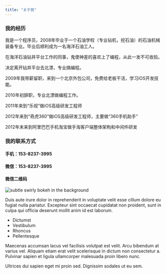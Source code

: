 ```yaml
---
title: "关于我"
---
```


### 我的经历

我是一个程序员，2008年毕业于一个石油学校（专业钻机，挖石油）的石油机械装备专业。毕业后顺利成为一名海洋石油工人。

在海洋石油钻井平台工作的同事，鬼使神差的喜欢上了编程，从此一发不可收拾。

决定离开钻井平台去北漂，专业搞编程。

2009年我带薪留职，来到一个北京外包公司，免费给老板干活，学习iOS开发技能。

2010年初辞职，专业北漂做编程工作。

2011年来到“乐视”做iOS高级研发工程师

2012年来到“奇虎360”做iOS高级研发工程师，主要做“360手机助手”

2012年末来到阿里巴巴手机淘宝做手淘客户端整体架构和中间件研发

### 我的联系方式

#### 手机：153-8237-3995
#### 微信：153-8237-3995
#### 微信二维码

![subtle swirly bokeh in the background](https://zhuolaiqiang.github.io/img/test.jpg)



Duis aute irure dolor in reprehenderit in voluptate velit esse cillum dolore eu fugiat nulla pariatur. Excepteur sint occaecat cupidatat non proident, sunt in culpa qui officia deserunt mollit anim id est laborum.

 - Dictumst
 - Vestibulum
 - Rhoncus
 - Pellentesque
 
Maecenas accumsan lacus vel facilisis volutpat est velit. Arcu bibendum at varius vel. Aliquam etiam erat velit scelerisque in dictum non consectetur a. Pulvinar sapien et ligula ullamcorper malesuada proin libero nunc. 

Ultrices dui sapien eget mi proin sed. Dignissim sodales ut eu sem.
